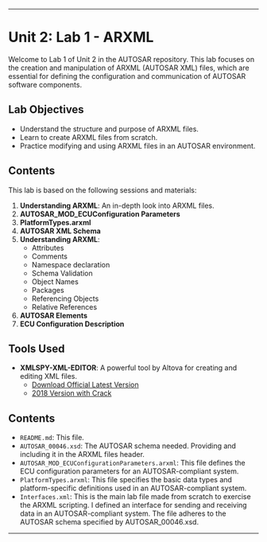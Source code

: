 
---

# Unit 2: Lab 1 - ARXML

Welcome to Lab 1 of Unit 2 in the AUTOSAR repository. This lab focuses on the creation and manipulation of ARXML (AUTOSAR XML) files, which are essential for defining the configuration and communication of AUTOSAR software components.

## Lab Objectives

- Understand the structure and purpose of ARXML files.
- Learn to create ARXML files from scratch.
- Practice modifying and using ARXML files in an AUTOSAR environment.

## Contents

This lab is based on the following sessions and materials:

1. **Understanding ARXML**: An in-depth look into ARXML files.
2. **AUTOSAR_MOD_ECUConfiguration Parameters**
3. **PlatformTypes.arxml**
4. **AUTOSAR XML Schema**
5. **Understanding ARXML**:
    - Attributes
    - Comments
    - Namespace declaration
    - Schema Validation
    - Object Names
    - Packages
    - Referencing Objects
    - Relative References
6. **AUTOSAR Elements**
7. **ECU Configuration Description**

## Tools Used

- **XMLSPY-XML-EDITOR**: A powerful tool by Altova for creating and editing XML files.
  - [Download Official Latest Version](https://www.altova.com/xmlspy-xml-editor/download)
  - [2018 Version with Crack](https://drive.google.com/.../1kVu75dmlWXJhSzUbhhR.../view...)

## Contents

- `README.md`: This file.
- `AUTOSAR_00046.xsd`: The AUTOSAR schema needed. Providing and including it in the ARXML files header.
- `AUTOSAR_MOD_ECUConfigurationParameters.arxml`: This file defines the ECU configuration parameters for an AUTOSAR-compliant system.
- `PlatformTypes.arxml`:  This file specifies the basic data types and platform-specific definitions used in an AUTOSAR-compliant system.
- `Interfaces.xml`:  This is the main lab file made from scratch to exercise the ARXML scripting. I defined an interface for sending and receiving data in an AUTOSAR-compliant system. The file adheres to the AUTOSAR schema specified by AUTOSAR_00046.xsd.

---